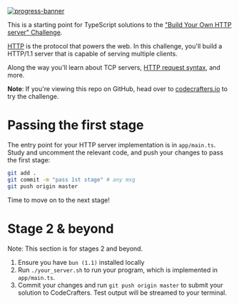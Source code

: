 [![progress-banner](https://backend.codecrafters.io/progress/http-server/90c3f921-e7ad-49a1-a07c-74f389205847)](https://app.codecrafters.io/users/codecrafters-bot?r=2qF)

This is a starting point for TypeScript solutions to the
["Build Your Own HTTP server" Challenge](https://app.codecrafters.io/courses/http-server/overview).

[HTTP](https://en.wikipedia.org/wiki/Hypertext_Transfer_Protocol) is the
protocol that powers the web. In this challenge, you'll build a HTTP/1.1 server
that is capable of serving multiple clients.

Along the way you'll learn about TCP servers,
[HTTP request syntax](https://www.w3.org/Protocols/rfc2616/rfc2616-sec5.html),
and more.

**Note**: If you're viewing this repo on GitHub, head over to
[codecrafters.io](https://codecrafters.io) to try the challenge.

# Passing the first stage

The entry point for your HTTP server implementation is in `app/main.ts`. Study
and uncomment the relevant code, and push your changes to pass the first stage:

```sh
git add .
git commit -m "pass 1st stage" # any msg
git push origin master
```

Time to move on to the next stage!

# Stage 2 & beyond

Note: This section is for stages 2 and beyond.

1. Ensure you have `bun (1.1)` installed locally
1. Run `./your_server.sh` to run your program, which is implemented in
   `app/main.ts`.
1. Commit your changes and run `git push origin master` to submit your solution
   to CodeCrafters. Test output will be streamed to your terminal.
